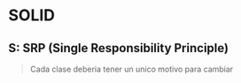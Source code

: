 # SOLID
## S: SRP (Single Responsibility Principle)
> Cada clase deberia tener un unico motivo para cambiar
